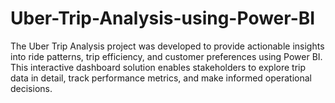 # Uber-Trip-Analysis-using-Power-BI
The Uber Trip Analysis project was developed to provide actionable insights into ride patterns, trip efficiency, and customer preferences using Power BI. This interactive dashboard solution enables stakeholders to explore trip data in detail, track performance metrics, and make informed operational decisions.
